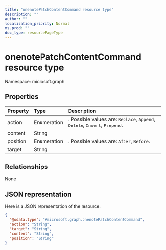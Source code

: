 ```yaml
---
title: "onenotePatchContentCommand resource type"
description: ""
author: ""
localization_priority: Normal
ms.prod: ""
doc_type: resourcePageType
---
```


# onenotePatchContentCommand resource type


Namespace: microsoft.graph



## Properties
|Property|Type|Description|
|:---|:---|:---|
|action|Enumeration|. Possible values are: `Replace`, `Append`, `Delete`, `Insert`, `Prepend`.|
|content|String||
|position|Enumeration|. Possible values are: `After`, `Before`.|
|target|String||

## Relationships
None

## JSON representation
Here is a JSON representation of the resource.
<!-- {
  "blockType": "resource",
  "@odata.type": "microsoft.graph.onenotePatchContentCommand"
}
-->
``` json
{
  "@odata.type": "#microsoft.graph.onenotePatchContentCommand",
  "action": "String",
  "target": "String",
  "content": "String",
  "position": "String"
}
```

